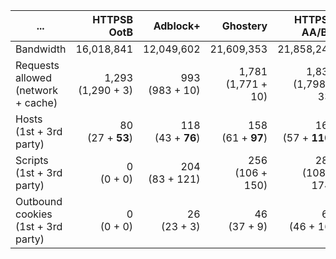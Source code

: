 ... | HTTPSB OotB | Adblock+ | Ghostery | HTTPSB AA/BX | Disconnect | No blocker
--- | ---:| ---:| ---:| ---:| ---:| ---:
Bandwidth | 16,018,841 | 12,049,602 | 21,609,353 | 21,858,245 | 22,756,202 | 26,020,235
Requests allowed<br>(network + cache) | 1,293<br>(1,290 + 3) | 993<br>(983 + 10) | 1,781<br>(1,771 + 10) | 1,831<br>(1,798 + 33) | 1,972<br>(1,949 + 24) | 2,925<br>(2,788 + 137)
Hosts<br>(1st + 3rd party) | 80<br>(27 + **53**) | 118<br>(43 + **76**) | 158<br>(61 + **97**) | 167<br>(57 + **110**) | 282<br>(108 + **174**) | 324<br>(127 + **198**) | 597<br>(72 + **525**)
Scripts<br>(1st + 3rd party) | 0<br>(0 + 0) | 204<br>(83 + 121) | 256<br>(106 + 150) | 282<br>(108 + 174) | 324<br>(127 + 198 ) | 670<br>(146 + 524)
Outbound cookies<br>(1st + 3rd party) | 0<br>(0 + 0) | 26<br>(23 + 3) | 46<br>(37 + 9) | 62<br>(46 + 16) | 75<br>(61 + 15) | 277<br>(65 + 212)